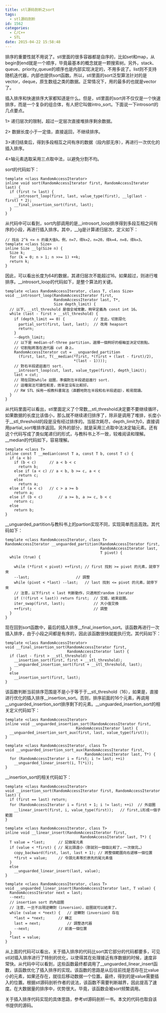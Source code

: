 ```yaml
---
title: stl源码剖析之sort
tags:
  - stl源码剖析
id: 1562
categories:
  - C/C++
  - STL
date: 2015-04-22 15:58:48
---
```


排序的重要性就不用说了。stl里面的很多容器都是自序的，比如set和map，从begin到end就是一个顺序，毕竟最基本的概念就是一颗搜索树。另外，stack、queue、priority_queue的顺序也是内部实现决定的，不用多说了。list则不支持随机迭代器，内部也提供sort函数。所以，stl里面的sort泛型算法针对的是vector，deque，原生数组之类的数据。正常情况下，用的最多的也就是vector了。

插入排序和快速排序大家都知道是什么。但是，stl里面的sort并不仅仅是一个快速排序，而是一个复杂的组合体，有人把它叫做intro_sort。下面说一下introsort的几点要点。

1> 递归层次的限制，超过一定层次直接堆排序剩余数据。

2> 数据长度小于一定值，直接返回，不继续排序。

3>递归结束后，得到多段相互之间有序的数据（段内部无序），再进行一次优化的插入排序。

4>轴元素选取采用三点取中法，以避免分割不均。

sort的代码如下：

``` stylus
template <class RandomAccessIterator>
inline void sort(RandomAccessIterator first, RandomAccessIterator last) {
  if (first != last) {
    __introsort_loop(first, last, value_type(first), __lg(last - first) * 2);
    __final_insertion_sort(first, last);
  }
}
```

从代码中可以看到，sort内部调用的是__introsort_loop排序得到多段互相之间有序的小段，再进行插入排序。其中，__lg是计算递归层次，定义如下：

``` stylus
// 找出 2^k <= n 的最大值k。例，n=7，得k=2，n=20，得k=4，n=8，得k=3。
template <class Size>
inline Size __lg(Size n) {
  Size k;
  for (k = 0; n > 1; n >>= 1) ++k;
  return k;
}
```

因此，可以看出长度为64的数据，其递归层次不能超过16。如果超过，则进行堆排序。__introsort_loop的代码如下，是整个算法的关键。

``` stylus
template <class RandomAccessIterator, class T, class Size>
void __introsort_loop(RandomAccessIterator first,
                      RandomAccessIterator last, T*,
                      Size depth_limit) {
  // 以下，__stl_threshold 是個全域常數，稍早定義為 const int 16。
  while (last - first > __stl_threshold) {
    if (depth_limit == 0) {             // 至此，切割惡化
      partial_sort(first, last, last);  // 改用 heapsort
      return;
    }
    --depth_limit;
    // 以下是 median-of-three partition，選擇一個夠好的樞軸並決定切割點。
    // 切割點將落在迭代器 cut 身上。
    RandomAccessIterator cut = __unguarded_partition
      (first, last, T(__median(*first, *(first + (last - first)/2),
                               *(last - 1))));
    // 對右半段遞迴進行 sort.
    __introsort_loop(cut, last, value_type(first), depth_limit);
    last = cut;
    // 現在回到while 迴圈，準備對左半段遞迴進行 sort.
    // 這種寫法可讀性較差，效率並沒有比較好。
    // RW STL 採用一般教科書寫法（直觀地對左半段和右半段遞迴），較易閱讀。
  }
}
```

从代码里面可以看出，stl里面定义了个常数__stl_threshold决定要不要继续循环，如果数据的长度比该值小，那么就不继续递归排序了，除非是调用了堆排，长度小于__stl_threshold的段是没有经过排序的。当层次耗尽，depth_limit为0，直接调用partial_sort堆排序返回。另外的部分，就是采用三点取中法决定轴元素。还有这个代码写成了类似尾递归的形式，与教科书上不一致，较难阅读和理解。
__median的代码如下，容易理解。

``` stylus
template <class T>
inline const T __median(const T a, const T b, const T c) {
  if (a < b)
    if (b < c)      // a < b < c
      return b;
    else if (a < c) // a < b, b >= c, a < c
      return c;
    else
      return a;
  else if (a < c)   // c > a >= b
    return a;
  else if (b < c)       // a >= b, a >= c, b < c
    return c;
  else
    return b;
}
```

__unguarded_partition与教科书上的partion实现不同，实现简单而且高效。其代码如下：

``` stylus
template <class RandomAccessIterator, class T>
RandomAccessIterator __unguarded_partition(RandomAccessIterator first,
                                           RandomAccessIterator last,
                                           T pivot) {
  while (true) {

    while (*first < pivot) ++first; // first 找到 >= pivot 的元素，就停下來
    --last;                     // 調整
    while (pivot < *last) --last;   // last 找到 <= pivot 的元素，就停下來
    // 注意，以下first < last 判斷動作，只適用於random iterator
    if (!(first < last)) return first;  // 交錯，結束迴圈。
    iter_swap(first, last);             // 大小值交換
    ++first;                            // 調整
  }
}
```

现在回到sort函数中，最后的插入排序__final_insertion_sort。该函数再进行一次插入排序，由于小段之间都是有序的，因此该函数很快就能执行完。其代码如下：

``` stylus
template <class RandomAccessIterator>
void __final_insertion_sort(RandomAccessIterator first,
                            RandomAccessIterator last) {
  if (last - first > __stl_threshold) {
    __insertion_sort(first, first + __stl_threshold);
    __unguarded_insertion_sort(first + __stl_threshold, last);
  }
  else
    __insertion_sort(first, last);
}
```

该函数判断当前排序范围是不是小于等于于__stl_threshold（16），如果是，直接进行优化的插入排序__insertion_sort。否则，排序前面的16个元素，再调用__unguarded_insertion_sort排序剩下的元素。__unguarded_insertion_sort的相关定义代码如下：

``` stylus
template <class RandomAccessIterator>
inline void __unguarded_insertion_sort(RandomAccessIterator first,
                                RandomAccessIterator last) {
  __unguarded_insertion_sort_aux(first, last, value_type(first));
}

template <class RandomAccessIterator, class T>
void __unguarded_insertion_sort_aux(RandomAccessIterator first,
                                    RandomAccessIterator last, T*) {
  for (RandomAccessIterator i = first; i != last; ++i)
    __unguarded_linear_insert(i, T(*i));
}
```

__insertion_sort的相关代码如下：

``` stylus
template <class RandomAccessIterator>
void __insertion_sort(RandomAccessIterator first, RandomAccessIterator last) {
  if (first == last) return;
  for (RandomAccessIterator i = first + 1; i != last; ++i)  // 外迴圈
    __linear_insert(first, i, value_type(first));   // first,i形成一個子範圍
}

template <class RandomAccessIterator, class T>
inline void __linear_insert(RandomAccessIterator first,
                                  RandomAccessIterator last, T*) {
  T value = *last;      // 記錄尾元素
  if (value < *first) { // 尾比頭還小（那就別一個個比較了，一次做完…）
    copy_backward(first, last, last + 1); // 將整個範圍向右遞移一個位置
    *first = value;     // 令頭元素等於原先的尾元素值
  }
  else
    __unguarded_linear_insert(last, value);
}

template <class RandomAccessIterator, class T>
void __unguarded_linear_insert(RandomAccessIterator last, T value) {
  RandomAccessIterator next = last;
  --next;
  // insertion sort 的內迴圈
  // 注意，一旦不出現逆轉對（inversion），迴圈就可以結束了。
  while (value < *next) {   // 逆轉對（inversion）存在
    *last = *next;      // 轉正
    last = next;            // 調整迭代器
    --next;             // 前進一個位置
  }
  *last = value;
}
```

从上面的代码可以看出，关于插入排序的代码比sort其它部分的代码都要多，可见stl对插入排序进行了特别的优化，以使得其在处理接近有序数据的时候，速度非常快。从代码中可以看到，这些函数最终都调用了__unguarded_linear_insert函数，该函数优化了插入排序的实现。该函数的思路是从后往前找是否存在比value小的元素，如果还存在，就往后移动数据一个位置。最终，得到的是value需要插入的位置。根据stl源码剖析作者的说法，该函数不需要判断越界，因此提高了速度。在大数据量的排序中，优势很大。毕竟，该函数会被sort频繁调用。

关于插入排序代码实现的具体思路，参考stl源码剖析一书。本文的代码也取自该书提供的源码。